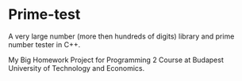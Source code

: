 # Prime-test
A very large number (more then hundreds of digits) library and prime number tester in C++.

My Big Homework Project for Programming 2 Course at Budapest University of Technology and Economics.

